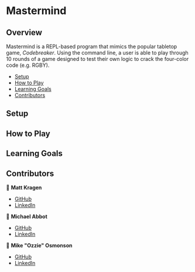 # Mastermind

## Overview

Mastermind is a REPL-based program that mimics the popular tabletop game, *Codebreaker*. Using the command line, a user is able to play through 10 rounds of a game designed to test their own logic to crack the four-color code (e.g. RGBY).

- [Setup](#setup)
- [How to Play](#how-to-play)
- [Learning Goals](#learning-goals)
- [Contributors](#contributors)

## Setup

## How to Play

## Learning Goals

## Contributors

👤  **Matt Kragen**
- [GitHub](https://github.com/InOmn1aParatus)
- [LinkedIn](https://www.linkedin.com/in/mattkragen/)

👤  **Michael Abbot**
- [GitHub](https://github.com/AbbottMichael)
- [LinkedIn](https://www.linkedin.com/in/mjabbottdesign/)

👤  **Mike "Ozzie" Osmonson**
- [GitHub](https://github.com/ozzman84)
- [LinkedIn](https://www.linkedin.com/in/ozzie-osmonson/)
